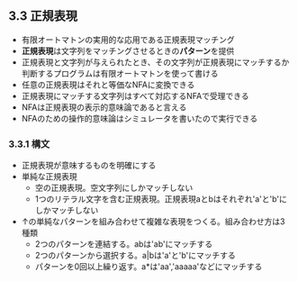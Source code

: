 ## 3.3 正規表現

- 有限オートマトンの実用的な応用である正規表現マッチング
- **正規表現**は文字列をマッチングさせるときの**パターン**を提供
- 正規表現と文字列が与えられたとき、その文字列が正規表現にマッチするか判断するプログラムは有限オートマトンを使って書ける
- 任意の正規表現はそれと等価なNFAに変換できる
- 正規表現にマッチする文字列はすべて対応するNFAで受理できる
- NFAは正規表現の表示的意味論であると言える
- NFAのための操作的意味論はシミュレータを書いたので実行できる

### 3.3.1 構文

- 正規表現が意味するものを明確にする
- 単純な正規表現
  - 空の正規表現。空文字列にしかマッチしない
  - 1つのリテラル文字を含む正規表現。正規表現aとbはそれぞれ'a'と'b'にしかマッチしない
- ↑の単純なパターンを組み合わせて複雑な表現をつくる。組み合わせ方は3種類
  - 2つのパターンを連結する。abは'ab'にマッチする
  - 2つのパターンから選択する。a|bは'a'と'b'にマッチする
  - パターンを0回以上繰り返す。a*は'aa','aaaaa'などにマッチする
  
